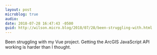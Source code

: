 ```yaml
---
layout: post
microblog: true
audio: 
date: 2018-07-28 16:47:43 -0500
guid: http://wilson.micro.blog/2018/07/28/been-struggling-with.html
---
```

Been struggling with my Vue project. Getting the ArcGIS JavaScript API working is harder than I thought. 
